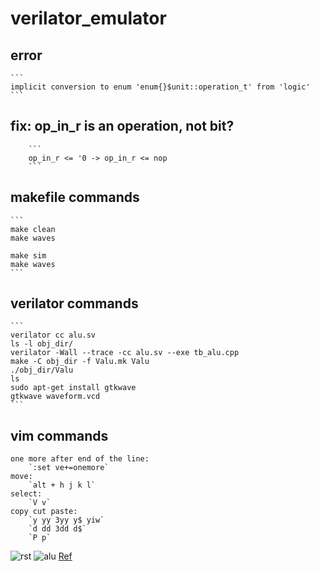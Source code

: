 # verilator_emulator

## error 
    ```
    implicit conversion to enum 'enum{}$unit::operation_t' from 'logic'
    ```
## fix: op_in_r is an operation, not bit?
        ```
        op_in_r <= '0 -> op_in_r <= nop
        ``` 

## makefile commands
    ```
    make clean
    make waves

    make sim
    make waves
    ```

## verilator commands
    ```
    verilator cc alu.sv
    ls -l obj_dir/
    verilator -Wall --trace -cc alu.sv --exe tb_alu.cpp
    make -C obj_dir -f Valu.mk Valu
    ./obj_dir/Valu
    ls
    sudo apt-get install gtkwave
    gtkwave waveform.vcd
    ```
## vim commands
    one more after end of the line:
        `:set ve+=onemore`
    move:
        `alt + h j k l`
    select:
        `V v`
    copy cut paste:
        `y yy 3yy y$ yiw`
        `d dd 3dd d$`
        `P p`

![rst](https://github.com/xTech-01/verilator_emulator/blob/main/rand_rst.png)
![alu](https://github.com/xTech-01/verilator_emulator/blob/main/alu_2_states.png)
[Ref](https://itsembedded.com/dhd/verilator_1/)
